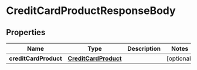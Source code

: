 # CreditCardProductResponseBody

## Properties
Name | Type | Description | Notes
------------ | ------------- | ------------- | -------------
**creditCardProduct** | [**CreditCardProduct**](CreditCardProduct.md) |  | [optional] 


